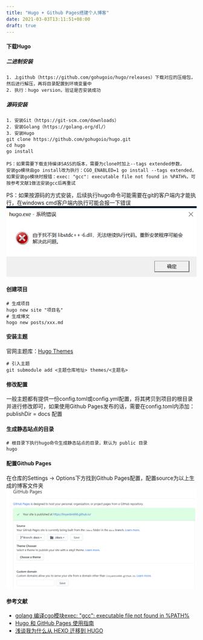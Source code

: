 ```yaml
---
title: "Hugo + Github Pages搭建个人博客"
date: 2021-03-03T13:11:51+08:00
draft: true
---
```

#### 下载Hugo
##### 二进制安装
```
1. 上github（https://github.com/gohugoio/hugo/releases）下载对应的压缩包，然后进行解压，再将目录配置到环境变量中
2. 执行：hugo version，验证是否安装成功
```
##### 源码安装
```
1. 安装Git（https://git-scm.com/downloads）
2. 安装Golang（https://golang.org/dl/）
3. 安装Hugo
git clone https://github.com/gohugoio/hugo.git
cd hugo
go install

PS：如果需要下载支持编译SASS的版本，需要为clone时加上--tags extended参数，
安装go模块由go install改为执行：CGO_ENABLED=1 go install --tags extended，
如果安装go模块时报错：exec: "gcc": executable file not found in %PATH%，可按参考文献1做法安装gcc后再重试

```
PS：如果按源码的方式安装，后续执行hugo命令可能需要在git的客户端内才能执行，在windows cmd客户端内执行可能会报一下错误
![Windows窗口执行错误](/images/hugo_start-hugo_exe_error.png)
#### 创建项目
```
# 生成项目
hugo new site "项目名"
# 生成博文
hogo new posts/xxx.md
```
#### 安装主题

官网主题库：[Hugo Themes](https://themes.gohugo.io/)
```
# 引入主题
git submodule add <主题仓库地址> themes/<主题名>
```
#### 修改配置
一般主题都有提供一份config.toml或config.yml配置，将其拷贝到项目的根目录并进行修改即可，如果使用Github Pages发布的话，需要在config.toml内添加：publishDir = docs 配置
#### 生成静态站点的目录
```
# 根目录下执行hugo命令生成静态站点的目录，默认为 public 目录
hugo
```
#### 配置Github Pages
在仓库的Settings -> Options下方找到Github Pages配置，配置source为以上生成的博客文件夹
![GitHub Pages配置](/images/hugo_start-github_pages_config.png)
#### 参考文献
- [golang 编译cgo模块exec: "gcc": executable file not found in %PATH%](https://www.jianshu.com/p/c38483c30fb7)
- [Hugo 和 GitHub Pages 使用指南](https://jsonbruce.com/posts/userguide/)
- [浅谈我为什么从 HEXO 迁移到 HUGO](https://sspai.com/post/59904)